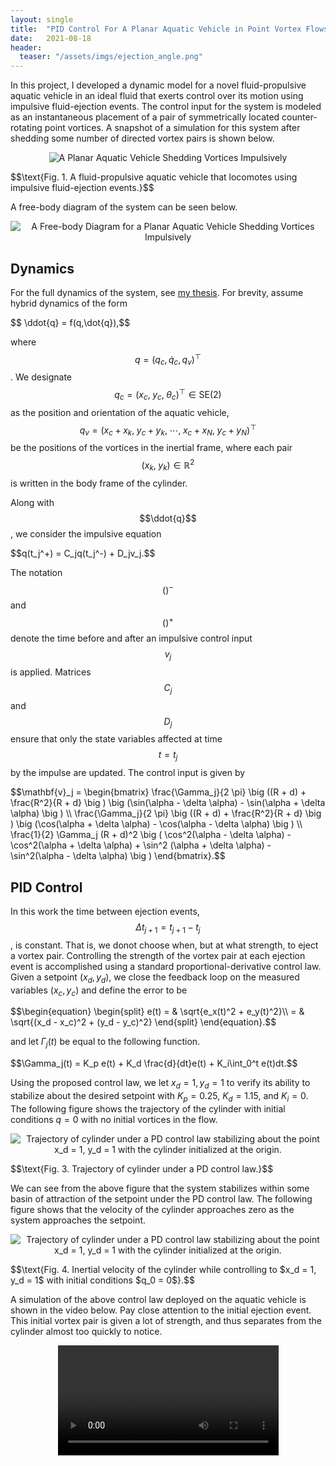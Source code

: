 ```yaml
---
layout: single
title:  "PID Control For A Planar Aquatic Vehicle in Point Vortex Flows"
date:   2021-08-18
header:
  teaser: "/assets/imgs/ejection_angle.png"
---
```


In this project, I developed a dynamic model for a novel fluid-propulsive aquatic vehicle in an ideal fluid that exerts control over its motion using impulsive fluid-ejection events. The control input for the system is modeled as an instantaneous placement of a pair of symmetrically located counter-rotating point vortices. A snapshot of a simulation for this system after shedding some
number of directed vortex pairs is shown below.

<div style="text-align: center"><img src="{{ site.baseurl }}/viewable/cylinder_vortex_shedding.png" alt="A Planar Aquatic Vehicle Shedding Vortices Impulsively"></div>

<p>$$\text{Fig. 1. A fluid-propulsive aquatic vehicle that locomotes using impulsive fluid-ejection events.}$$</p>

A free-body diagram of the system can be seen below.

<div style="text-align: center"><img src="{{ site.baseurl }}/viewable/freebodydiagram.png" alt="A Free-body Diagram for a Planar Aquatic Vehicle Shedding Vortices Impulsively"></div>

## Dynamics

For the full dynamics of the system, see [my thesis](https://blakerbuchanan.github.io/viewable/Blake_Buchanan_Master_Thesis.pdf). For brevity, assume hybrid dynamics of the form

<p>$$ \ddot{q} = f(q,\dot{q}),$$ </p>

where $$q = (q_c, \dot{q}_c, q_v)^\top$$. We designate $$q_c = (x_c, \; y_c, \; \theta_c)^\top \in \text{SE}(2)$$ as the position and orientation of the aquatic vehicle, $$q_v = (x_c+x_k,\; y_c + y_k, \; \cdots, \; x_c + x_N, \; y_c + y_N)^\top$$ be the positions of the vortices in the inertial frame, where each pair $$(x_k, \; y_k)\in \mathbb{R}^2$$ is written in the body frame of the cylinder.

Along with $$\ddot{q}$$, we consider the impulsive equation

<p>$$q(t_j^+) = C_jq(t_j^-) + D_jv_j.$$ </p>

The notation $$()^-$$ and $$()^+$$ denote the time before and after an impulsive control input $$v_j$$ is applied. Matrices $$C_j$$ and $$D_j$$ ensure that only the state variables affected at time $$t=t_j$$ by the impulse are updated. The control input is given by

<p>$$\mathbf{v}_j = \begin{bmatrix}   \frac{\Gamma_j}{2 \pi} \big ((R + d) + \frac{R^2}{R + d} \big ) \big (\sin(\alpha - \delta \alpha) - \sin(\alpha + \delta \alpha) \big ) \\ \frac{\Gamma_j}{2 \pi} \big ((R + d) + \frac{R^2}{R + d} \big ) \big (\cos(\alpha + \delta \alpha) - \cos(\alpha - \delta \alpha) \big ) \\ \frac{1}{2} \Gamma_j (R + d)^2 \big ( \cos^2(\alpha - \delta \alpha) - \cos^2(\alpha + \delta \alpha) + \sin^2 (\alpha + \delta \alpha) - \sin^2(\alpha - \delta \alpha) \big ) \end{bmatrix}.$$ </p>

## PID Control

In this work the time between ejection events, $$\Delta t_{j+1} = t_{j+1} - t_j$$, is constant. That is, we donot choose when, but at what strength, to eject a vortex pair. Controlling the strength of the vortex pair at each ejection event is accomplished using a standard proportional-derivative control law. Given a setpoint $(x_d,y_d)$, we close the feedback loop on the measured variables $(x_c, y_c)$ and define the error to be

<p>$$\begin{equation}
    \begin{split}
        e(t) = & \sqrt{e_x(t)^2 + e_y(t)^2}\\
         = & \sqrt{(x_d - x_c)^2 + (y_d - y_c)^2}
    \end{split}
\end{equation}.$$ </p>

and let $\Gamma_j(t)$ be equal to the following function.

<p>$$\Gamma_j(t) = K_p e(t) + K_d \frac{d}{dt}e(t) + K_i\int_0^t e(t)dt.$$ </p>

Using the proposed control law, we let $x_d = 1, y_d = 1$ to verify its ability to stabilize about the desired setpoint with $K_p = 0.25$, $K_d = 1.15$, and $K_i = 0$. The following figure shows the trajectory of the cylinder with initial conditions $q = 0$ with no initial vortices in the flow.

<div style="text-align: center"><img src="{{ site.baseurl }}/viewable/cylpos.png" alt="Trajectory of cylinder under a PD control law stabilizing about the point x_d = 1, y_d = 1 with the cylinder initialized at the origin."></div>

<p>$$\text{Fig. 3. Trajectory of cylinder under a PD control law.}$$</p>

We can see from the above figure that the system stabilizes within some basin of attraction of the setpoint under the PD control law. The following figure shows that the velocity of the cylinder approaches zero as the system approaches the setpoint.

<div style="text-align: center"><img src="{{ site.baseurl }}/viewable/cylvel.png" alt="Trajectory of cylinder under a PD control law stabilizing about the point x_d = 1, y_d = 1 with the cylinder initialized at the origin."></div>

<p>$$\text{Fig. 4. Inertial velocity of the cylinder while controlling to  $x_d = 1, y_d = 1$ with initial conditions $q_0 = 0$}.$$</p>

A simulation of the above control law deployed on the aquatic vehicle is shown in the video below. Pay close attention to the initial ejection event. This initial vortex pair is given a lot of strength, and thus separates from the cylinder almost too quickly to notice.

<div class="myvideo">
   <video  style="display:block; margin: 0 auto; width:70%; height:auto;" controls>
      <source src="{{ site.baseurl }}/viewable/momentumCons_ACC_PD_02v2_7x.mp4" type="video/mp4" />
      <source src="{{ site.baseurl }}/viewable/momentumCons_ACC_PD_02v2_7x.ogv" type="video/ogg" />
      <source src="{{ site.baseurl }}/viewable/momentumCons_ACC_PD_02v2_7x.webm"  type="video/webm"  />
   </video>
</div>

